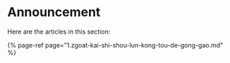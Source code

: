 # Announcement

Here are the articles in this section:

{% page-ref page="1.zgoat-kai-shi-shou-lun-kong-tou-de-gong-gao.md" %}



